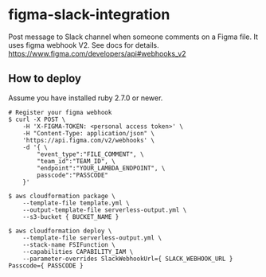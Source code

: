 # figma-slack-integration

Post message to Slack channel when someone comments on a Figma file.
It uses figma webhook V2.
See docs for details.
https://www.figma.com/developers/api#webhooks_v2

## How to deploy

Assume you have installed ruby 2.7.0 or newer.

```
# Register your figma webhook
$ curl -X POST \
	-H 'X-FIGMA-TOKEN: <personal access token>' \
	-H "Content-Type: application/json" \
	'https://api.figma.com/v2/webhooks' \
	-d '{ \
		"event_type":"FILE_COMMENT", \
		"team_id":"TEAM_ID", \
		"endpoint":"YOUR_LAMBDA_ENDPOINT", \
		passcode":"PASSCODE"
	}'

$ aws cloudformation package \
    --template-file template.yml \
    --output-template-file serverless-output.yml \
    --s3-bucket { BUCKET_NAME }

$ aws cloudformation deploy \
    --template-file serverless-output.yml \
    --stack-name FSIFunction \
    --capabilities CAPABILITY_IAM \
    --parameter-overrides SlackWebhookUrl={ SLACK_WEBHOOK_URL } Passcode={ PASSCODE }
```
